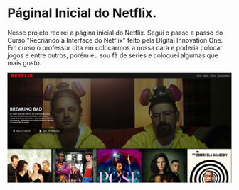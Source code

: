 <h1>Páginal Inicial do Netflix.</h1>

Nesse projeto recirei a página inicial do Netflix. Segui o passo a passo do Curso "Recriando a Interface do Netflix" feito pela DIgital Innovation One.
Em curso o professor cita em colocarmos a nossa cara e poderia colocar jogos e entre outros, porém eu sou fã de séries e coloquei algumas que mais gosto.

<img src="pagina.PNG">
